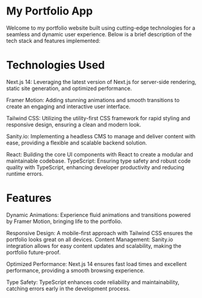 # My Portfolio App

Welcome to my portfolio website built using cutting-edge technologies for a seamless and dynamic user experience. Below is a brief description of the tech stack and features implemented:

# Technologies Used
Next.js 14: Leveraging the latest version of Next.js for server-side rendering, static site generation, and optimized performance.

Framer Motion: Adding stunning animations and smooth transitions to create an engaging and interactive user interface.

Tailwind CSS: Utilizing the utility-first CSS framework for rapid styling and responsive design, ensuring a clean and modern look.

Sanity.io: Implementing a headless CMS to manage and deliver content with ease, providing a flexible and scalable backend solution.

React: Building the core UI components with React to create a modular and maintainable codebase.
TypeScript: Ensuring type safety and robust code quality with TypeScript, enhancing developer productivity and reducing runtime errors.

# Features
Dynamic Animations: Experience fluid animations and transitions powered by Framer Motion, bringing life to the portfolio.

Responsive Design: A mobile-first approach with Tailwind CSS ensures the portfolio looks great on all devices.
Content Management: Sanity.io integration allows for easy content updates and scalability, making the portfolio future-proof.

Optimized Performance: Next.js 14 ensures fast load times and excellent performance, providing a smooth browsing experience.

Type Safety: TypeScript enhances code reliability and maintainability, catching errors early in the development process.
